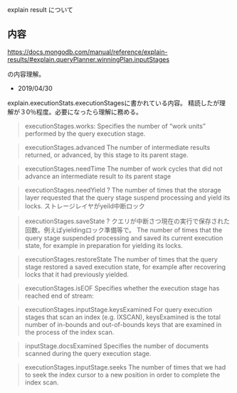 explain result について

## 内容
https://docs.mongodb.com/manual/reference/explain-results/#explain.queryPlanner.winningPlan.inputStages

の内容理解。

- 2019/04/30 

explain.executionStats.executionStagesに書かれている内容。
精読したが理解が３0％程度。必要になったら理解に務める。

>executionStages.works:
>Specifies the number of “work units” performed by the query execution stage. 

>executionStages.advanced
>The number of intermediate results returned, or advanced, by this stage to its parent stage.

>executionStages.needTime
>The number of work cycles that did not advance an intermediate result to its parent stage

>executionStages.needYield ?
>The number of times that the storage layer requested that the query stage suspend processing and yield its locks.
>ストレージレイヤがyeild中断ロック

>executionStages.saveState ?
クエリが中断さつ現在の実行で保存された回数。例えばyieldingロック準備等で。
>The number of times that the query stage suspended processing and saved its current execution state, for example in preparation for yielding its locks.

>executionStages.restoreState
>The number of times that the query stage restored a saved execution state, for example after recovering locks that it had previously yielded.

>executionStages.isEOF
>Specifies whether the execution stage has reached end of stream:

>executionStages.inputStage.keysExamined
>For query execution stages that scan an index (e.g. IXSCAN), keysExamined is the total number of in-bounds and out-of-bounds keys that are examined in the process of the index scan. 

>inputStage.docsExamined
>Specifies the number of documents scanned during the query execution stage.

>executionStages.inputStage.seeks
>The number of times that we had to seek the index cursor to a new position in order to complete the index scan.
